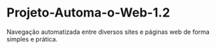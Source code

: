# Projeto-Automa-o-Web-1.2
Navegação automatizada entre diversos sites e páginas web de forma simples e prática.
